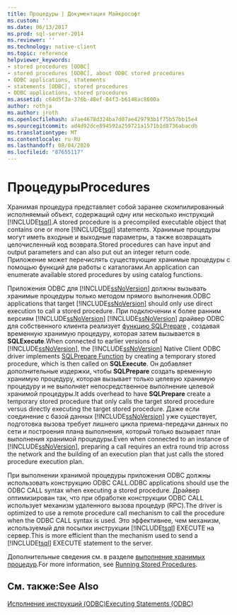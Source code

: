 ```yaml
---
title: Процедуры | Документация Майкрософт
ms.custom: ''
ms.date: 06/13/2017
ms.prod: sql-server-2014
ms.reviewer: ''
ms.technology: native-client
ms.topic: reference
helpviewer_keywords:
- stored procedures [ODBC]
- stored procedures [ODBC], about ODBC stored procedures
- ODBC applications, statements
- statements [ODBC], stored procedures
- ODBC applications, stored procedures
ms.assetid: c64d5f3a-376b-48ef-84f3-b6148ac8600a
author: rothja
ms.author: jroth
ms.openlocfilehash: a7ae4678d324ba7d07ae429793b1f75b57bb15e4
ms.sourcegitcommit: ad4d92dce894592a259721a1571b1d8736abacdb
ms.translationtype: MT
ms.contentlocale: ru-RU
ms.lasthandoff: 08/04/2020
ms.locfileid: "87655117"
---
```

# <a name="procedures"></a><span data-ttu-id="30811-102">Процедуры</span><span class="sxs-lookup"><span data-stu-id="30811-102">Procedures</span></span>
  <span data-ttu-id="30811-103">Хранимая процедура представляет собой заранее скомпилированный исполняемый объект, содержащий одну или несколько инструкций [!INCLUDE[tsql](../../../includes/tsql-md.md)].</span><span class="sxs-lookup"><span data-stu-id="30811-103">A stored procedure is a precompiled executable object that contains one or more [!INCLUDE[tsql](../../../includes/tsql-md.md)] statements.</span></span> <span data-ttu-id="30811-104">Хранимые процедуры могут иметь входные и выходные параметры, а также возвращать целочисленный код возврата.</span><span class="sxs-lookup"><span data-stu-id="30811-104">Stored procedures can have input and output parameters and can also put out an integer return code.</span></span> <span data-ttu-id="30811-105">Приложение может перечислять существующие хранимые процедуры с помощью функций для работы с каталогами.</span><span class="sxs-lookup"><span data-stu-id="30811-105">An application can enumerate available stored procedures by using catalog functions.</span></span>  
  
 <span data-ttu-id="30811-106">Приложения ODBC для [!INCLUDE[ssNoVersion](../../../includes/ssnoversion-md.md)] должны вызывать хранимые процедуры только методом прямого выполнения.</span><span class="sxs-lookup"><span data-stu-id="30811-106">ODBC applications that target [!INCLUDE[ssNoVersion](../../../includes/ssnoversion-md.md)] should only use direct execution to call a stored procedure.</span></span> <span data-ttu-id="30811-107">При подключении к более ранним версиям [!INCLUDE[ssNoVersion](../../../includes/ssnoversion-md.md)] [!INCLUDE[ssNoVersion](../../../includes/ssnoversion-md.md)] драйвер ODBC для собственного клиента реализует [функцию SQLPrepare](https://go.microsoft.com/fwlink/?LinkId=59360) , создавая временную хранимую процедуру, которая затем вызывается в **SQLExecute**.</span><span class="sxs-lookup"><span data-stu-id="30811-107">When connected to earlier versions of [!INCLUDE[ssNoVersion](../../../includes/ssnoversion-md.md)], the [!INCLUDE[ssNoVersion](../../../includes/ssnoversion-md.md)] Native Client ODBC driver implements [SQLPrepare Function](https://go.microsoft.com/fwlink/?LinkId=59360) by creating a temporary stored procedure, which is then called on **SQLExecute**.</span></span> <span data-ttu-id="30811-108">Он добавляет дополнительные издержки, чтобы **SQLPrepare** создать временную хранимую процедуру, которая вызывает только целевую хранимую процедуру и не выполняет непосредственное выполнение целевой хранимой процедуры.</span><span class="sxs-lookup"><span data-stu-id="30811-108">It adds overhead to have **SQLPrepare** create a temporary stored procedure that only calls the target stored procedure versus directly executing the target stored procedure.</span></span> <span data-ttu-id="30811-109">Даже если соединение с базой данных [!INCLUDE[ssNoVersion](../../../includes/ssnoversion-md.md)] уже существует, подготовка вызова требует лишнего цикла приема-передачи данных по сети и построения плана выполнения, который только вызывает план выполнения хранимой процедуры.</span><span class="sxs-lookup"><span data-stu-id="30811-109">Even when connected to an instance of [!INCLUDE[ssNoVersion](../../../includes/ssnoversion-md.md)], preparing a call requires an extra round trip across the network and the building of an execution plan that just calls the stored procedure execution plan.</span></span>  
  
 <span data-ttu-id="30811-110">При выполнении хранимой процедуры приложения ODBC должны использовать конструкцию ODBC CALL.</span><span class="sxs-lookup"><span data-stu-id="30811-110">ODBC applications should use the ODBC CALL syntax when executing a stored procedure.</span></span> <span data-ttu-id="30811-111">Драйвер оптимизирован так, что при обработке конструкции ODBC CALL использует механизм удаленного вызова процедур (RPC).</span><span class="sxs-lookup"><span data-stu-id="30811-111">The driver is optimized to use a remote procedure call mechanism to call the procedure when the ODBC CALL syntax is used.</span></span> <span data-ttu-id="30811-112">Это эффективнее, чем механизм, используемый для посылки инструкции [!INCLUDE[tsql](../../../includes/tsql-md.md)] EXECUTE на сервер.</span><span class="sxs-lookup"><span data-stu-id="30811-112">This is more efficient than the mechanism used to send a [!INCLUDE[tsql](../../../includes/tsql-md.md)] EXECUTE statement to the server.</span></span>  
  
 <span data-ttu-id="30811-113">Дополнительные сведения см. в разделе [выполнение хранимых процедур](../../native-client-odbc-stored-procedures/running-stored-procedures.md).</span><span class="sxs-lookup"><span data-stu-id="30811-113">For more information, see [Running Stored Procedures](../../native-client-odbc-stored-procedures/running-stored-procedures.md).</span></span>  
  
## <a name="see-also"></a><span data-ttu-id="30811-114">См. также:</span><span class="sxs-lookup"><span data-stu-id="30811-114">See Also</span></span>  
 [<span data-ttu-id="30811-115">Исполнение инструкций &#40;ODBC&#41;</span><span class="sxs-lookup"><span data-stu-id="30811-115">Executing Statements &#40;ODBC&#41;</span></span>](executing-statements-odbc.md)  
  
  
